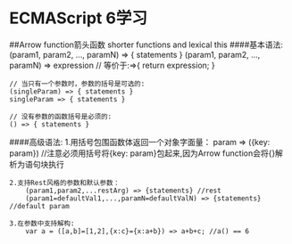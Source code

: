 
ECMAScript 6学习
====
##Arrow function箭头函数
	shorter functions and lexical this
####基本语法:
	(param1, param2, …, paramN) => { statements }
	(param1, param2, …, paramN) => expression
     // 等价于:=>{ return expression; }

	// 当只有一个参数时，参数的括号是可选的:
	(singleParam) => { statements }
	singleParam => { statements }

	// 没有参数的函数括号是必须的:
	() => { statements }
####高级语法:
	1.用括号包围函数体返回一个对象字面量：
		param => ({key: param})
		//注意必须用括号将{key: param}包起来,因为Arrow function会将{}解析为语句块执行
	
	2.支持Rest风格的参数和默认参数：
		(param1,param2,...restArg) => {statements} //rest
		(param1=defaultVal1,...,paramN=defaultValN) => {statements} //default param
	
	3.在参数中支持解构:
		var a = ([a,b]=[1,2],{x:c}={x:a+b}) => a+b+c; //a() == 6

	 

	
	